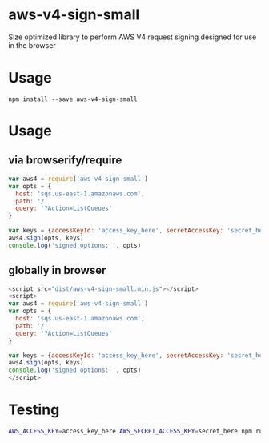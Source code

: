 # aws-v4-sign-small

Size optimized library to perform AWS V4 request signing designed for use in the browser

# Usage

```
npm install --save aws-v4-sign-small
```

# Usage

## via browserify/require

```js
var aws4 = require('aws-v4-sign-small')
var opts = {
  host: 'sqs.us-east-1.amazonaws.com',
  path: '/'
  query: '?Action=ListQueues'
}

var keys = {accessKeyId: 'access_key_here', secretAccessKey: 'secret_here'}
aws4.sign(opts, keys)
console.log('signed options: ', opts)
```

## globally in browser

```js
<script src="dist/aws-v4-sign-small.min.js"></script>
<script>
var aws4 = require('aws-v4-sign-small')
var opts = {
  host: 'sqs.us-east-1.amazonaws.com',
  path: '/'
  query: '?Action=ListQueues'
}

var keys = {accessKeyId: 'access_key_here', secretAccessKey: 'secret_here'}
aws4.sign(opts, keys)
console.log('signed options: ', opts)
</script>
```

# Testing

```sh
AWS_ACCESS_KEY=access_key_here AWS_SECRET_ACCESS_KEY=secret_here npm run test
```
